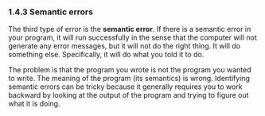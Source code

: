 ### 1.4.3 Semantic errors
The third type of error is the **semantic error**.  If there is a semantic error in your program, it will 
run successfully in the sense that the computer will not generate any error messages, but it will not do the 
right thing.  It will do something else.  Specifically, it will do what you told it to do.

The problem is that the program you wrote is not the program you wanted to write.  The meaning of the program 
(its semantics) is wrong. Identifying semantic errors can be tricky because it generally requires you to work 
backward by looking at the output of the program and trying to figure out what it is doing.
